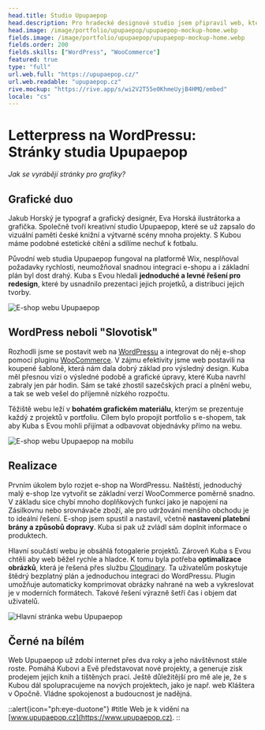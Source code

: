 ```yaml
---
head.title: Studio Upupaepop
head.description: Pro hradecké designové studio jsem připravil web, který teď skvěle funguje i jako internetový obchod.
head.image: /image/portfolio/upupaepop/upupaepop-mockup-home.webp
fields.image: /image/portfolio/upupaepop/upupaepop-mockup-home.webp
fields.order: 200
fields.skills: ["WordPress", "WooCommerce"]
featured: true
type: "full"
url.web.full: "https://upupaepop.cz/"
url.web.readable: "upupaepop.cz"
rive.mockup: "https://rive.app/s/wi2V2T55e0KhmeUyjB4HMQ/embed"
locale: "cs"
---
```


# Letterpress na WordPressu: <br>Stránky studia Upupaepop

_Jak se vyrábějí stránky pro grafiky?_

## Grafické duo

Jakub Horský je typograf a grafický designér, Eva Horská ilustrátorka a grafička. Společně tvoří kreativní studio Upupaepop, které se už zapsalo do vizuální paměti české knižní a výtvarné scény mnoha projekty. S Kubou máme podobné estetické cítění a sdílíme nechuť k fotbalu.

Původní web studia Upupaepop fungoval na platformě Wix, nesplňoval požadavky rychlosti, neumožňoval snadnou integraci e-shopu a i základní plán byl dost drahý. Kuba s Evou hledali **jednoduché a levné řešení pro redesign**, které by usnadnilo prezentaci jejich projetků, a distribuci jejich tvorby.

![E-shop webu Upupaepop](/image/portfolio/upupaepop/upupaepop-mockup-eshop.webp)

## WordPress neboli "Slovotisk"

Rozhodli jsme se postavit web na [WordPressu](https://wordpress.com/) a integrovat do něj e-shop pomocí pluginu [WooCommerce](https://woocommerce.com/). V zájmu efektivity jsme web postavili na koupené šabloně, která nám dala dobrý základ pro výsledný design. Kuba měl přesnou vizi o výsledné podobě a grafické úpravy, které Kuba navrhl zabraly jen pár hodin. Sám se také zhostil sazečských prací a plnění webu, a tak se web vešel do příjemně nízkého rozpočtu.

Těžiště webu leží v **bohatém grafickém materiálu**, kterým se prezentuje každý z projektů v portfoliu. Cílem bylo propojit portfolio s e-shopem, tak aby Kuba s Evou mohli přijímat a odbavovat objednávky přímo na webu.

![E-shop webu Upupaepop na mobilu](/image/portfolio/upupaepop/upupaepop-mockup-eshop-mobile.webp)

## Realizace

Prvním úkolem bylo rozjet e-shop na WordPressu. Naštěstí, jednoduchý malý e-shop lze vytvořit se základní verzí WooCommerce poměrně snadno. V základu sice chybí mnoho doplňkových funkcí jako je napojení na Zásilkovnu nebo srovnávače zboží, ale pro udržování menšího obchodu je to ideální řešení. E-shop jsem spustil a nastavil, včetně **nastavení platební brány a způsobů dopravy**. Kuba si pak už zvládl sám doplnit informace o produktech.

Hlavní součástí webu je obsáhlá fotogalerie projektů. Zároveň Kuba s Evou chtěli aby web běžel rychle a hladce. K tomu byla potřeba **optimalizace obrázků**, která je řešená přes službu [Cloudinary](https://cloudinary.com/). Ta uživatelům poskytuje štědrý bezplatný plán a jednoduchou integraci do WordPressu. Plugin umožňuje automaticky komprimovat obrázky nahrané na web a vykreslovat je v moderních formátech. Takové řešení výrazně šetří čas i objem dat uživatelů.

![Hlavní stránka webu Upupaepop](/image/portfolio/upupaepop/upupaepop-mockup-home.webp)

## Černé na bílém

Web Upupaepop už zdobí internet přes dva roky a jeho návštěvnost stále roste. Pomáhá Kubovi a Evě představovat nové projekty, a generuje zisk prodejem jejich knih a tištěných prací. Ještě důležitější pro mě ale je, že s Kubou dál spolupracujeme na nových projektech, jako je např. web Kláštera v Opočně. Vládne spokojenost a budoucnost je nadějná.

::alert{icon="ph:eye-duotone"}
#title
Web je k vidění na [www.upupaepop.cz](https://www.upupaepop.cz).
::
